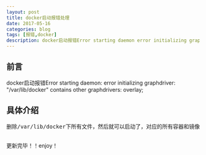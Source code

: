 ```yaml
---
layout: post
title: docker启动报错处理
date: 2017-05-16
categories: blog
tags: [报错,docker]
description: docker启动报错Error starting daemon error initializing graphdriver xxx contains other graphdrivers
---
```


## 前言
docker启动报错Error starting daemon: error initializing graphdriver: \"/var/lib/docker\" contains other graphdrivers: overlay;

## 具体介绍

<pre>
删除/var/lib/docker下所有文件，然后就可以启动了，对应的所有容器和镜像都没了。

</pre>
更新完毕！！enjoy！
